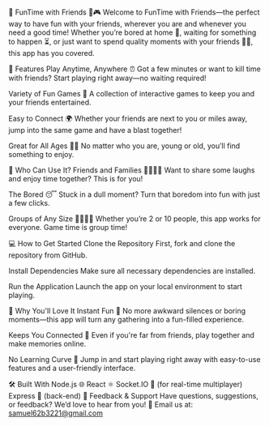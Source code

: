🎉 FunTime with Friends 👫🎮
Welcome to FunTime with Friends—the perfect way to have fun with your friends, wherever you are and whenever you need a good time! Whether you’re bored at home 🏡, waiting for something to happen ⏳, or just want to spend quality moments with your friends 👯‍♀️, this app has you covered.

🌟 Features
Play Anytime, Anywhere ⏰
Got a few minutes or want to kill time with friends? Start playing right away—no waiting required!

Variety of Fun Games 🎲
A collection of interactive games to keep you and your friends entertained.

Easy to Connect 🌍
Whether your friends are next to you or miles away, jump into the same game and have a blast together!

Great for All Ages 👶👵
No matter who you are, young or old, you’ll find something to enjoy.

👥 Who Can Use It?
Friends and Families 👨‍👩‍👧‍👦
Want to share some laughs and enjoy time together? This is for you!

The Bored 😴
Stuck in a dull moment? Turn that boredom into fun with just a few clicks.

Groups of Any Size 👯‍♂️👯‍♀️
Whether you’re 2 or 10 people, this app works for everyone. Game time is group time!

💻 How to Get Started
Clone the Repository
First, fork and clone the repository from GitHub.

Install Dependencies
Make sure all necessary dependencies are installed.

Run the Application
Launch the app on your local environment to start playing.

🥳 Why You'll Love It
Instant Fun 🤩
No more awkward silences or boring moments—this app will turn any gathering into a fun-filled experience.

Keeps You Connected 💬
Even if you're far from friends, play together and make memories online.

No Learning Curve 🚀
Jump in and start playing right away with easy-to-use features and a user-friendly interface.

🛠️ Built With
Node.js 🌐
React ⚛️
Socket.IO 🔌 (for real-time multiplayer)
Express 🚀 (back-end)
💬 Feedback & Support
Have questions, suggestions, or feedback? We’d love to hear from you!
📧 Email us at: samuel62b3221@gmail.com

